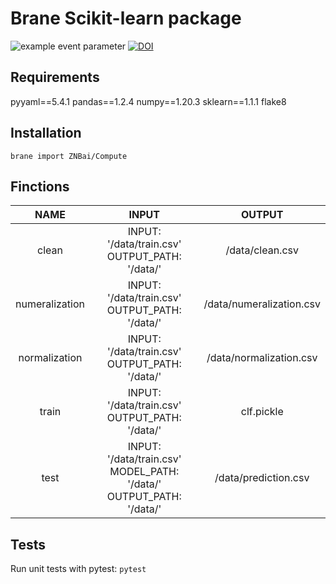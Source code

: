 # Brane Scikit-learn package
![example event parameter](https://github.com/ZNBai/Compute/blob/main/.github/workflows/test.yml/badge.svg?event=push) [![DOI](https://zenodo.org/badge/497735628.svg)](https://zenodo.org/badge/latestdoi/497735628)
## Requirements
pyyaml==5.4.1
pandas==1.2.4
numpy==1.20.3
sklearn==1.1.1
flake8
## Installation
```
brane import ZNBai/Compute
```
## Finctions
| NAME | INPUT | OUTPUT |
| :----: | :----: | :----: |
|  clean   |  INPUT: '/data/train.csv'<br>OUTPUT_PATH: '/data/' | /data/clean.csv |
| numeralization  |  INPUT: '/data/train.csv'<br>OUTPUT_PATH: '/data/' | /data/numeralization.csv |
| normalization  |  INPUT: '/data/train.csv'<br>OUTPUT_PATH: '/data/' | /data/normalization.csv |
| train  |  INPUT: '/data/train.csv'<br>OUTPUT_PATH: '/data/' | clf.pickle |
| test  |  INPUT: '/data/train.csv'<br>MODEL_PATH: '/data/'<br>OUTPUT_PATH: '/data/' | /data/prediction.csv |
## Tests
Run unit tests with pytest: `pytest`

